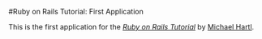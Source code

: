 #Ruby on Rails Tutorial: First Application

This is the first application for the [*Ruby on Rails Tutorial*](http://railstutorial.org/)
by [Michael Hartl](http://michaelhartl.com/).
